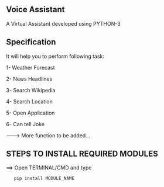  ## Voice Assistant

A Virtual Assistant developed using PYTHON-3


## Specification

It will help you to perform following task:

1- Weather Forecast

2- News Headlines

3- Search Wikipedia

4- Search Location

5- Open Application

6- Can tell Joke

---> More function to be added...


## STEPS TO INSTALL REQUIRED MODULES

==> Open TERMINAL/CMD and type

```bash
   pip install MODULE_NAME 
```
    
